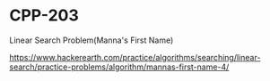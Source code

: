 # CPP-203
Linear Search Problem(Manna's First Name)



https://www.hackerearth.com/practice/algorithms/searching/linear-search/practice-problems/algorithm/mannas-first-name-4/
